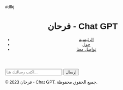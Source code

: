 #dfkj
<html lang="ar">
<head>
    <meta charset="utf-8"/>
    <meta content="width=device-width, initial-scale=1.0" name="viewport"/>
    <title>فرحان - Chat GPT</title>
    <script src="https://cdn.tailwindcss.com"></script>
    <link href="https://cdnjs.cloudflare.com/ajax/libs/font-awesome/5.15.3/css/all.min.css" rel="stylesheet"/>
    <link href="https://fonts.googleapis.com/css2?family=Cairo:wght@400;700&display=swap" rel="stylesheet"/>
    <style>
        body {
            font-family: 'Cairo', sans-serif;
        }
    </style>
</head>
<body class="bg-gray-100 flex flex-col h-screen">
    <header class="bg-blue-600 text-white p-4 flex justify-between items-center">
        <h1 class="text-2xl font-bold">فرحان - Chat GPT</h1>
        <nav>
            <ul class="flex space-x-4">
                <li><a class="hover:underline" href="#">الرئيسية</a></li>
                <li><a class="hover:underline" href="#">حول</a></li>
                <li><a class="hover:underline" href="#">تواصل معنا</a></li>
            </ul>
        </nav>
    </header>
    <main class="flex-grow container mx-auto p-4">
        <div class="bg-white rounded-lg shadow-lg p-6 flex flex-col h-full">
            <div id="chat-container" class="flex flex-col space-y-4 overflow-y-auto flex-grow">
                <!-- Chat messages will be appended here -->
            </div>
            <div class="mt-4 flex">
                <input class="w-full p-2 border rounded-lg" id="user-input" placeholder="اكتب رسالتك هنا..." type="text"/>
                <button class="bg-blue-600 text-white p-2 rounded-lg ml-2" id="send-button">إرسال</button>
            </div>
        </div>
    </main>
    <footer class="bg-blue-600 text-white p-4 text-center">
        <p>© 2023 فرحان - Chat GPT. جميع الحقوق محفوظة.</p>
    </footer>
    <script>
        document.getElementById('send-button').addEventListener('click', async function() {
            const userInput = document.getElementById('user-input').value;
            if (userInput.trim() === '') return;

            const chatContainer = document.getElementById('chat-container');

            // Append user message
            const userMessage = document.createElement('div');
            userMessage.className = 'flex items-start space-x-4 self-end';
            userMessage.innerHTML = `
                <div class="bg-blue-600 text-white p-4 rounded-lg">
                    <p>${userInput}</p>
                </div>
                <img src="https://placehold.co/50x50" alt="صورة رمزية للمستخدم" class="w-12 h-12 rounded-full" />
            `;
            chatContainer.appendChild(userMessage);

            // Clear input
            document.getElementById('user-input').value = '';

            // Get AI response
            try {
                const response = await fetch('http://localhost:5000/api/chat', {
                    method: 'POST',
                    headers: {
                        'Content-Type': 'application/json'
                    },
                    body: JSON.stringify({ message: userInput })
                });

                const data = await response.json();

                // Append AI response
                const aiResponse = document.createElement('div');
                aiResponse.className = 'flex items-start space-x-4';
                aiResponse.innerHTML = `
                    <img src="https://placehold.co/50x50" alt="صورة رمزية للذكاء الاصطناعي" class="w-12 h-12 rounded-full" />
                    <div class="bg-gray-200 p-4 rounded-lg">
                        <p>${data.response}</p>
                    </div>
                `;
                chatContainer.appendChild(aiResponse);
                chatContainer.scrollTop = chatContainer.scrollHeight;
            } catch (error) {
                console.error('Error fetching the response:', error);
                const errorMessage = document.createElement('div');
                errorMessage.className = 'flex items-start space-x-4';
                errorMessage.innerHTML = `
                    <div class="bg-red-600 text-white p-4 rounded-lg">
                        <p>حدث خطأ أثناء الحصول على الإجابة من الذكاء الاصطناعي.</p>
                    </div>
                `;
                chatContainer.appendChild(errorMessage);
                chatContainer.scrollTop = chatContainer.scrollHeight;
            }
        });
    </script>
</body>
</html>
